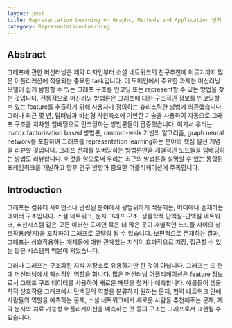 ```yaml
---
layout: post
title: Representation Learning on Graphs, Methods and Application 번역
category: Representation-Learning
---
```


## Abstract

그래프에 관한 머신러닝은 제약 디자인부터 소셜 네트워크의 친구추천에 이르기까지 많은 어플리케션에 적용되는 중요한 task입니다.
이 도메인에서 주요한 과제는 머신러닝 모델이 쉽게 탐험할 수 있는 그래프 구조를 인코딩 또는 represent할 수 있는 방법을 찾는 것입니다.
전통적으로 머신러닝 방법론은 그래프에 대한 구조적인 정보를 인코딩할 수 있는 feature를 추출하기 위해 사용자가 정의하는 휴리스틱한 방법에 의존했습니다.
그러나 최근 몇 년, 딥러닝과 비선형 차원축소에 기반한 기술을 사용하여 자동으로 그래프 구조를 저차원 임베딩으로 인코딩하는 방법론들이 급증했습니다.
여기서 우리는 matrix factorization based 방법론, random-walk 기반의 알고리즘, graph neural network를 포함하여 그래프를 representation learning하는 분야의 핵심 발전 개념을 리뷰할 것입니다.
그래프 전체를 임베딩하는 방법론만큼 개별적인 노드들을 임베딩하는 방법도 리뷰합니다.
이것을 함으로써 우리는 최근의 방법론을 설명할 수 있는 통합된 프레임워크를 개발하고 향후 연구 방향과 중요한 어플리케이션에 주목합니다.

## Introduction

그래프는 컴퓨터 사이언스나 관련된 분야에서 광범위하게 적용되는, 어디에나 존재하는 데이터 구조입니다.
소셜 네트워크, 분자 그래프 구조, 생물학적 단백질-단백질 네트워크, 추천시스템 같은 모든 이러한 도메인 혹은 더 많은 곳이 개별적인 노드들 사이의 상호작용(엣지)을 포착하여 그래프로 모델링 될 수 있습니다. 
보편적으로 존재하는 결과, 그래프는 상호작용하는 개체들에 대한 관계있는 지식이 효과적으로 저장, 접근할 수 있는 많은 시스템의 백본이 되었습니다.

그러나 그래프는 구조화된 지식 저장소로 유용하기만 한 것이 아닙니다.
그래프는 또 현대 머신러닝에서 핵심적인 역할을 합니다.
많은 머신러닝 어플리케이션은 feature 정보로서 그래프 구조 데이터를 사용하여 새로운 패턴을 찾거나 예측합니다.
예를들어 생물학적 상호작용 그래프에서 단백질의 역할을 분류하기 원하는 문제, 협력 네트워크 안에 사람들의 역할을 예측하는 문제, 소셜 네트워크에서 새로운 사람을 추천해주는 문제, 제약 분자의 치료 가능성 어플리케이션을 예측하는 것 등의 구조는 그래프로서 표현될 수 있습니다.
  
